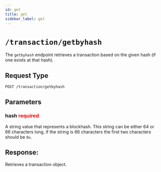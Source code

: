 ```yaml
---
id: get
title: get
sidebar_label: get
---
```


# `/transaction/getbyhash`

The `getbyhash` endpoint retrieves a transaction based on the given hash (if one exists at that hash).

## Request Type

```
POST /transaction/getbyhash
```

## Parameters

### hash <span style="color:red">required</span>

A string value that represents a blockhash. This string can be either 64 or 66 characters long, if the string is 66 characters the first two characters should be `0x`.

## Response:

Retrieves a transaction object.
